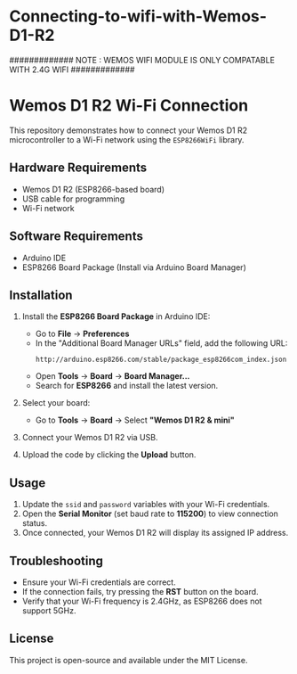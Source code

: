 # Connecting-to-wifi-with-Wemos-D1-R2




############# NOTE : WEMOS WIFI MODULE IS ONLY COMPATABLE WITH 2.4G WIFI #############


# Wemos D1 R2 Wi-Fi Connection

This repository demonstrates how to connect your Wemos D1 R2 microcontroller to a Wi-Fi network using the `ESP8266WiFi` library.

## Hardware Requirements
- Wemos D1 R2 (ESP8266-based board)
- USB cable for programming
- Wi-Fi network

## Software Requirements
- Arduino IDE
- ESP8266 Board Package (Install via Arduino Board Manager)

## Installation
1. Install the **ESP8266 Board Package** in Arduino IDE:
   - Go to **File** → **Preferences**
   - In the "Additional Board Manager URLs" field, add the following URL:
     ```
     http://arduino.esp8266.com/stable/package_esp8266com_index.json
     ```
   - Open **Tools** → **Board** → **Board Manager...**
   - Search for **ESP8266** and install the latest version.

2. Select your board:
   - Go to **Tools** → **Board** → Select **"Wemos D1 R2 & mini"**

3. Connect your Wemos D1 R2 via USB.

4. Upload the code by clicking the **Upload** button.

## Usage
1. Update the `ssid` and `password` variables with your Wi-Fi credentials.
2. Open the **Serial Monitor** (set baud rate to **115200**) to view connection status.
3. Once connected, your Wemos D1 R2 will display its assigned IP address.

## Troubleshooting
- Ensure your Wi-Fi credentials are correct.
- If the connection fails, try pressing the **RST** button on the board.
- Verify that your Wi-Fi frequency is 2.4GHz, as ESP8266 does not support 5GHz.

## License
This project is open-source and available under the MIT License.
